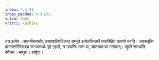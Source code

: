 ```yaml
---
index: 4.3.41
index_padded: 4.3.041
sutra: सम्भूते
vritti: kashika

---
```

तत्र इत्येव। सप्तमीसमर्थाद् ङ्याप्प्रातिपदिकात् सम्भूते इत्येतस्मिन्नर्थे यथाविहितं प्रत्ययो भवति। अवक्लृप्तिः प्रमाणानतिरेकश्च सम्भवत्यर्थः इह गृह्यते, न उत्पत्तिः सत्ता वा, जातभवाभ्यां गतत्वात्। स्रुघ्ने सम्भवति स्रौघनः। माथुरः। राष्ट्रियः।